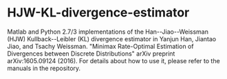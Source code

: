 # HJW-KL-divergence-estimator

Matlab and Python 2.7/3 implementations of the Han--Jiao--Weissman (HJW) Kullback--Leibler (KL) divergence estimator in Yanjun Han, Jiantao Jiao, and Tsachy Weissman. "Minimax Rate-Optimal Estimation of Divergences between Discrete Distributions" arXiv preprint arXiv:1605.09124 (2016). For details about how to use it, please refer to the manuals in the repository. 
